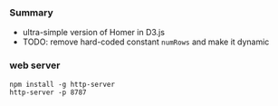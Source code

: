 
### Summary

* ultra-simple version of Homer in D3.js 
* TODO: remove hard-coded constant `numRows` and make it dynamic 

### web server

```
npm install -g http-server
http-server -p 8787 
```
